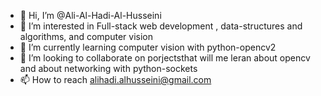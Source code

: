 - 👋 Hi, I’m @Ali-Al-Hadi-Al-Husseini
- 👀 I’m interested in Full-stack web development , data-structures and algorithms, and  computer vision
- 🌱 I’m currently learning computer vision with python-opencv2
- 💞️ I’m looking to collaborate on porjectsthat will me leran about opencv and about networking with python-sockets
- 📫 How to reach alihadi.alhusseini@gmail.com

<!---
Ali-Al-Hadi-Al-Husseini/Ali-Al-Hadi-Al-Husseini is a ✨ special ✨ repository because its `README.md` (this file) appears on your GitHub profile.
You can click the Preview link to take a look at your changes.
--->
